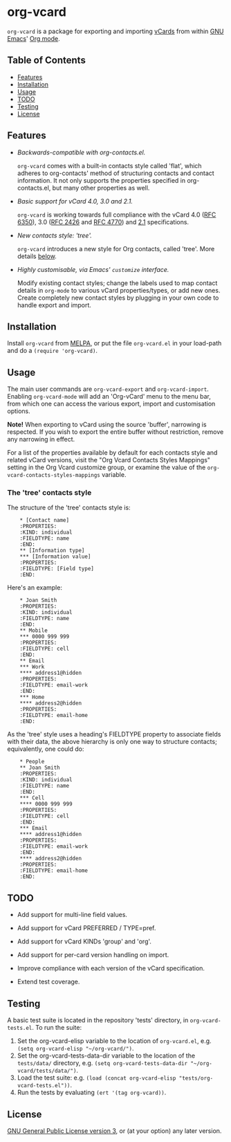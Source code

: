 # org-vcard

`org-vcard` is a package for exporting and importing [vCards](https://en.wikipedia.org/wiki/Vcard) from within [GNU Emacs](https://www.gnu.org/software/emacs/)' [Org mode](http://orgmode.org/).

## Table of Contents

- [Features](#features)
- [Installation](#installation)
- [Usage](#usage)
- [TODO](#todo)
- [Testing](#testing)
- [License](#license)

## Features

* _Backwards-compatible with org-contacts.el._

    `org-vcard` comes with a built-in contacts style called 'flat', which adheres to org-contacts' method of structuring contacts and contact information. It not only supports the properties specified in org-contacts.el, but many other properties as well.

* _Basic support for vCard 4.0, 3.0 and 2.1._

    `org-vcard` is working towards full compliance with the vCard 4.0 ([RFC 6350](https://tools.ietf.org/html/rfc6350)), 3.0 ([RFC 2426](https://tools.ietf.org/html/rfc2426) and [RFC 4770](https://tools.ietf.org/html/rfc4770)) and [2.1](http://www.imc.org/pdi/vcard-21.txt) specifications.

* _New contacts style: 'tree'._

    `org-vcard` introduces a new style for Org contacts, called 'tree'. More details [below](#tree).

* _Highly customisable, via Emacs' `customize` interface._

    Modify existing contact styles; change the labels used to map contact details in `org-mode` to various vCard properties/types, or add new ones. Create completely new contact styles by plugging in your own code to handle export and import.

## Installation

Install `org-vcard` from [MELPA](http://melpa.milkbox.net/#/), or put the file `org-vcard.el` in your load-path and do a `(require 'org-vcard)`.

## Usage

The main user commands are `org-vcard-export` and `org-vcard-import`. Enabling `org-vcard-mode` will add an 'Org-vCard' menu to the menu bar, from which one can access the various export, import and customisation options.

**Note!** When exporting to vCard using the source 'buffer', narrowing is respected. If you wish to export the entire buffer without restriction, remove any narrowing in effect.

For a list of the properties available by default for each contacts style and related vCard versions, visit the "Org Vcard Contacts Styles Mappings" setting in the Org Vcard customize group, or examine the value of the `org-vcard-contacts-styles-mappings` variable.

<a name="tree"></a>

### The 'tree' contacts style

The structure of the 'tree' contacts style is:

```
    * [Contact name]
    :PROPERTIES:
    :KIND: individual
    :FIELDTYPE: name
    :END:
    ** [Information type]
    *** [Information value]
    :PROPERTIES:
    :FIELDTYPE: [Field type]
    :END:
```

Here's an example:

```
    * Joan Smith
    :PROPERTIES:
    :KIND: individual
    :FIELDTYPE: name
    :END:
    ** Mobile
    *** 0000 999 999
    :PROPERTIES:
    :FIELDTYPE: cell
    :END:
    ** Email
    *** Work
    **** address1@hidden
    :PROPERTIES:
    :FIELDTYPE: email-work
    :END:
    *** Home
    **** address2@hidden
    :PROPERTIES:
    :FIELDTYPE: email-home
    :END:
```

As the 'tree' style uses a heading's FIELDTYPE property to associate fields with their data, the above hierarchy is only one way to structure contacts; equivalently, one could do:

```
    * People
    ** Joan Smith
    :PROPERTIES:
    :KIND: individual
    :FIELDTYPE: name
    :END:
    *** Cell
    **** 0000 999 999
    :PROPERTIES:
    :FIELDTYPE: cell
    :END:
    *** Email
    **** address1@hidden
    :PROPERTIES:
    :FIELDTYPE: email-work
    :END:
    **** address2@hidden
    :PROPERTIES:
    :FIELDTYPE: email-home
    :END:
```

## TODO

* Add support for multi-line field values.

* Add support for vCard PREFERRED / TYPE=pref.

* Add support for vCard KINDs 'group' and 'org'.

* Add support for per-card version handling on import.

* Improve compliance with each version of the vCard specification.

* Extend test coverage.

## Testing

A basic test suite is located in the repository 'tests' directory, in `org-vcard-tests.el`. To run the suite:

1. Set the org-vcard-elisp variable to the location of `org-vcard.el`, e.g. `(setq org-vcard-elisp "~/org-vcard/")`.
2. Set the org-vcard-tests-data-dir variable to the location of the `tests/data/` directory, e.g. `(setq org-vcard-tests-data-dir "~/org-vcard/tests/data/")`.
3. Load the test suite: e.g. `(load (concat org-vcard-elisp "tests/org-vcard-tests.el"))`.
4. Run the tests by evaluating `(ert '(tag org-vcard))`.

## License

[GNU General Public License version 3](http://www.gnu.org/licenses/gpl.html), or (at your option) any later version.
